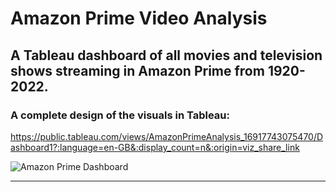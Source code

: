# Amazon Prime Video Analysis

## A Tableau dashboard of all movies and television shows streaming in Amazon Prime from 1920-2022.

### A complete design of the visuals in Tableau: 
https://public.tableau.com/views/AmazonPrimeAnalysis_16917743075470/Dashboard1?:language=en-GB&:display_count=n&:origin=viz_share_link

![Amazon Prime Dashboard](https://github.com/MaimelaT/Amazon-Prime-Video/assets/139053059/ddcdf41e-c6a0-4f4e-8c85-1ab8a8e6b668)

----------------------------------------------------------------------------------------------------------------------------------------------------------------------
